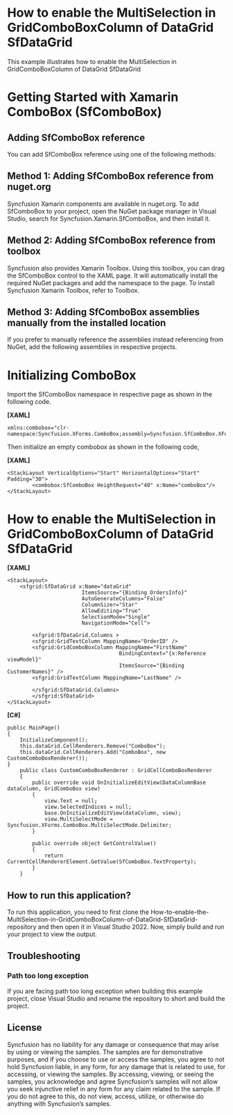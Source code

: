 # How to enable the MultiSelection in GridComboBoxColumn of DataGrid SfDataGrid 
This example illustrates how to enable the MultiSelection in GridComboBoxColumn of DataGrid SfDataGrid
#  Getting Started with Xamarin ComboBox (SfComboBox)

##  Adding SfComboBox reference
You can add SfComboBox reference using one of the following methods:

## Method 1: Adding SfComboBox reference from nuget.org

Syncfusion Xamarin components are available in nuget.org. To add SfComboBox to your project, open the NuGet package manager in Visual Studio, search for Syncfusion.Xamarin.SfComboBox, and then install it.

##  Method 2: Adding SfComboBox reference from toolbox

Syncfusion also provides Xamarin Toolbox. Using this toolbox, you can drag the SfComboBox control to the XAML page. It will automatically install the required NuGet packages and add the namespace to the page. To install Syncfusion Xamarin Toolbox, refer to Toolbox.

##  Method 3: Adding SfComboBox assemblies manually from the installed location

If you prefer to manually reference the assemblies instead referencing from NuGet, add the following assemblies in respective projects.

#   Initializing ComboBox
Import the SfComboBox namespace in respective page as shown in the following code.

**[XAML]**

```
xmlns:combobox="clr-namespace:Syncfusion.XForms.ComboBox;assembly=Syncfusion.SfComboBox.XForms"
```
Then initialize an empty combobox as shown in the following code,

**[XAML]**

```
<StackLayout VerticalOptions="Start" HorizontalOptions="Start" Padding="30">
		<combobox:SfComboBox HeightRequest="40" x:Name="comboBox"/>
</StackLayout> 
```
# How to enable the MultiSelection in GridComboBoxColumn of DataGrid SfDataGrid 

**[XAML]**

```
<StackLayout>
    <sfgrid:SfDataGrid x:Name="dataGrid" 
                        ItemsSource="{Binding OrdersInfo}" 
                        AutoGenerateColumns="False"
                        ColumnSizer="Star"
                        AllowEditing="True"
                        SelectionMode="Single"
                        NavigationMode="Cell">

        <sfgrid:SfDataGrid.Columns >
        <sfgrid:GridTextColumn MappingName="OrderID" />
        <sfgrid:GridComboBoxColumn MappingName="FirstName"
                                    BindingContext="{x:Reference viewModel}" 
                                    ItemsSource="{Binding CustomerNames}" />
        <sfgrid:GridTextColumn MappingName="LastName" />
              
        </sfgrid:SfDataGrid.Columns>
        </sfgrid:SfDataGrid>
</StackLayout>
```
**[C#]**

```
public MainPage()
{
    InitializeComponent();
    this.dataGrid.CellRenderers.Remove("ComboBox");
    this.dataGrid.CellRenderers.Add("ComboBox", new CustomComboBoxRenderer());
}
    public class CustomComboBoxRenderer : GridCellComboBoxRenderer
    {
        public override void OnInitializeEditView(DataColumnBase dataColumn, GridComboBox view)
        {
            view.Text = null;
            view.SelectedIndices = null;
            base.OnInitializeEditView(dataColumn, view);
            view.MultiSelectMode = Syncfusion.XForms.ComboBox.MultiSelectMode.Delimiter;
        }

        public override object GetControlValue()
        {
            return CurrentCellRendererElement.GetValue(SfComboBox.TextProperty);
        }
    }
```
## How to run this application?

To run this application, you need to first clone the How-to-enable-the-MultiSelection-in-GridComboBoxColumn-of-DataGrid-SfDataGrid- repository and then open it in Visual Studio 2022. Now, simply build and run your project to view the output.

## <a name="troubleshooting"></a>Troubleshooting ##
### Path too long exception
If you are facing path too long exception when building this example project, close Visual Studio and rename the repository to short and build the project.

## License

Syncfusion has no liability for any damage or consequence that may arise by using or viewing the samples. The samples are for demonstrative purposes, and if you choose to use or access the samples, you agree to not hold Syncfusion liable, in any form, for any damage that is related to use, for accessing, or viewing the samples. By accessing, viewing, or seeing the samples, you acknowledge and agree Syncfusion’s samples will not allow you seek injunctive relief in any form for any claim related to the sample. If you do not agree to this, do not view, access, utilize, or otherwise do anything with Syncfusion’s samples.
